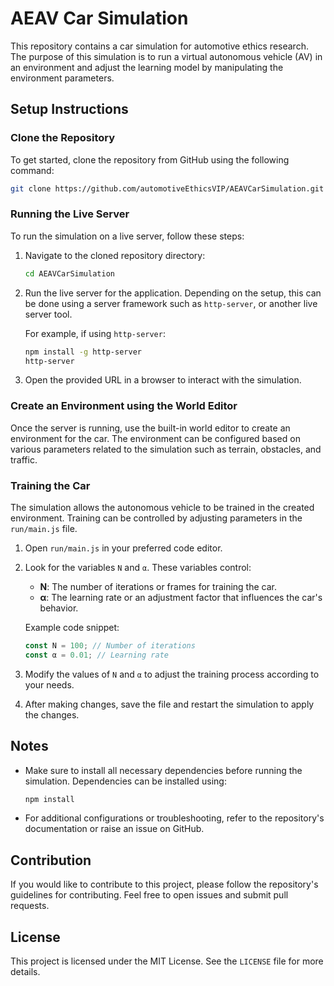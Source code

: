 
# AEAV Car Simulation

This repository contains a car simulation for automotive ethics research. The purpose of this simulation is to run a virtual autonomous vehicle (AV) in an environment and adjust the learning model by manipulating the environment parameters.

## Setup Instructions

### Clone the Repository

To get started, clone the repository from GitHub using the following command:

```bash
git clone https://github.com/automotiveEthicsVIP/AEAVCarSimulation.git
```

### Running the Live Server

To run the simulation on a live server, follow these steps:

1. Navigate to the cloned repository directory:

    ```bash
    cd AEAVCarSimulation
    ```

2. Run the live server for the application. Depending on the setup, this can be done using a server framework such as `http-server`, or another live server tool.

    For example, if using `http-server`:

    ```bash
    npm install -g http-server
    http-server
    ```

3. Open the provided URL in a browser to interact with the simulation.

### Create an Environment using the World Editor

Once the server is running, use the built-in world editor to create an environment for the car. The environment can be configured based on various parameters related to the simulation such as terrain, obstacles, and traffic.

### Training the Car

The simulation allows the autonomous vehicle to be trained in the created environment. Training can be controlled by adjusting parameters in the `run/main.js` file.

1. Open `run/main.js` in your preferred code editor.
2. Look for the variables `N` and `α`. These variables control:

   - **N**: The number of iterations or frames for training the car.
   - **α**: The learning rate or an adjustment factor that influences the car's behavior.

   Example code snippet:
   ```javascript
   const N = 100; // Number of iterations
   const α = 0.01; // Learning rate
   ```

3. Modify the values of `N` and `α` to adjust the training process according to your needs.
4. After making changes, save the file and restart the simulation to apply the changes.

## Notes

- Make sure to install all necessary dependencies before running the simulation. Dependencies can be installed using:

  ```bash
  npm install
  ```

- For additional configurations or troubleshooting, refer to the repository's documentation or raise an issue on GitHub.

## Contribution

If you would like to contribute to this project, please follow the repository's guidelines for contributing. Feel free to open issues and submit pull requests.

## License

This project is licensed under the MIT License. See the `LICENSE` file for more details.

